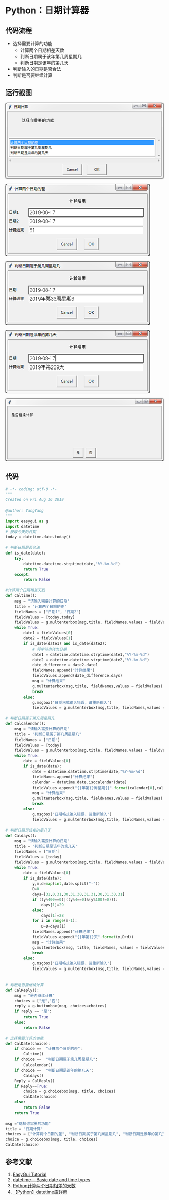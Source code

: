 # Python：日期计算器

## 代码流程
- 选择需要计算的功能
  - 计算两个日期相差天数
  - 判断日期属于该年第几周星期几    
   - 判断日期是该年的第几天
- 判断输入的日期是否合法
- 判断是否要继续计算  

## 运行截图
![选择需要计算的功能](6.assets/17569167-96749b0c64043121.png)

![计算两个日期相差天数](6.assets/17569167-a37d44d42a2d60af.png)

![判断日期属于该年第几周星期几    ](6.assets/17569167-ee7475766aee0db6.png)

![判断日期是该年的第几天](6.assets/17569167-993af08de7eaeb5e.png)

![判断是否要继续计算  ](6.assets/17569167-2842fbcd04874f6e.png)

## 代码
```python
# -*- coding: utf-8 -*-
"""
Created on Fri Aug 16 2019

@author: YangYang
"""
import easygui as g
import datetime
# 获取今天的日期
today = datetime.date.today()

# 判断日期是否合法
def is_date(date):
    try:
        datetime.datetime.strptime(date,"%Y-%m-%d")
        return True
    except:
        return False

#计算两个日期相差天数
def Caltime():
    msg = "请输入需要计算的日期"
    title = "计算两个日期的差"
    fieldNames = ["日期1", "日期2"]
    fieldValues = [today,today]  
    fieldValues = g.multenterbox(msg,title, fieldNames,values = fieldValues)
    while True:
        date1 = fieldValues[0]
        date2 = fieldValues[1]
        if is_date(date1) and is_date(date2):
            # 将字符串转为日期
            date1 = datetime.datetime.strptime(date1,"%Y-%m-%d")
            date2 = datetime.datetime.strptime(date2,"%Y-%m-%d")
            date_difference = date2-date1
            fieldNames.append("计算结果")
            fieldValues.append(date_difference.days)  
            msg = "计算结果"
            g.multenterbox(msg,title, fieldNames,values = fieldValues)
            break
        else:
            g.msgbox("日期格式输入错误，请重新输入")
            fieldValues = g.multenterbox(msg,title, fieldNames,values = fieldValues)

# 判断日期属于第几周星期几    
def Calcalendar():
    msg = "请输入需要计算的日期"
    title = "判断日期属于第几周星期几"
    fieldNames = ["日期"]
    fieldValues = [today]  
    fieldValues = g.multenterbox(msg,title, fieldNames,values = fieldValues)
    while True:
        date = fieldValues[0]       
        if is_date(date):            
            date = datetime.datetime.strptime(date,"%Y-%m-%d")
            fieldNames.append("计算结果")
            calendar = datetime.date.isocalendar(date)
            fieldValues.append("{}年第{}周星期{}".format(calendar[0],calendar[1],calendar[2]))  
            msg = "计算结果"
            g.multenterbox(msg,title, fieldNames,values = fieldValues)
            break
        else:
            g.msgbox("日期格式输入错误，请重新输入")
            fieldValues = g.multenterbox(msg,title, fieldNames,values = fieldValues)

# 判断日期是该年的第几天
def Caldays():
    msg = "请输入需要计算的日期"
    title = "判断日期是该年的第几天"
    fieldNames = ["日期"]
    fieldValues = [today]  
    fieldValues = g.multenterbox(msg,title, fieldNames,values = fieldValues)
    while True:
        date = fieldValues[0]       
        if is_date(date):   
            y,m,d=map(int,date.split("-"))
            D=0
            days=[31,0,31,30,31,30,31,31,30,31,30,31]
            if ((y%400==0)|((y%4==0)&(y%100!=0))):
                days[1]=29
            else:
                days[1]=28
            for i in range(m-1):
                D=D+days[i]
            fieldNames.append("计算结果")
            fieldValues.append("{}年第{}天".format(y,D+d))  
            msg = "计算结果"
            g.multenterbox(msg, title, fieldNames, values = fieldValues)
            break
        else:
            g.msgbox("日期格式输入错误，请重新输入")
            fieldValues = g.multenterbox(msg,title, fieldNames,values = fieldValues)

            
# 判断是否要继续计算    
def CalReply():    
    msg = "是否继续计算"
    choices = ["是","否"]
    reply = g.buttonbox(msg, choices=choices)
    if reply == "是":
        return True
    else:
        return False

# 选择需要计算的功能
def CalDate(choice): 
    if choice ==  "计算两个日期的差":
        Caltime()           
    if choice ==  "判断日期属于第几周星期几":
        Calcalendar()            
    if choice ==  "判断日期是该年的第几天":
        Caldays()
    Reply = CalReply()
    if Reply==True:
        choice = g.choicebox(msg, title, choices)
        CalDate(choice)
    else:
        return False
    return True

msg ="选择你需要的功能"
title = "日期计算"
choices = ["计算两个日期的差", "判断日期属于第几周星期几", "判断日期是该年的第几天"]
choice = g.choicebox(msg, title, choices)
CalDate(choice)
```

## 参考文献
1. [EasyGui Tutorial](http://easygui.sourceforge.net/tutorial.html#msgbox)
1.  [datetime— Basic date and time types](https://docs.python.org/3/library/datetime.html#module-datetime "datetime: Basic date and time types.") 
1.  [Python计算两个日期相差的天数](https://blog.csdn.net/z564359805/article/details/80885801)
1.  [【Python】datetime库详解](https://www.jianshu.com/p/82008ba6706e)